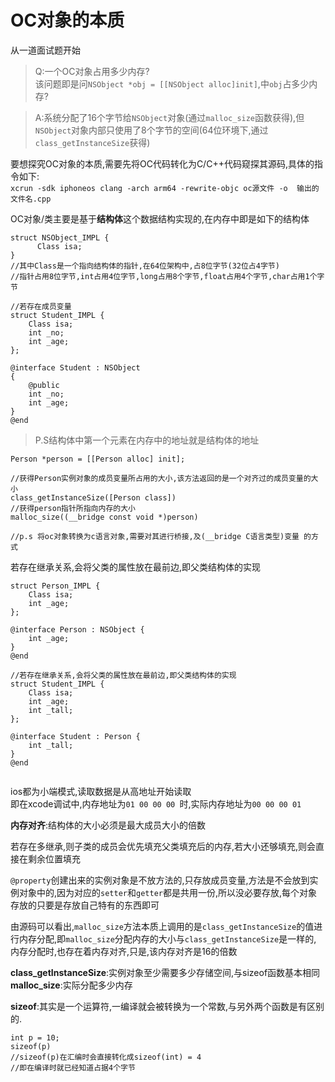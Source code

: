 # OC对象的本质

从一道面试题开始
>Q:一个OC对象占用多少内存?</br>
>该问题即是问`NSObject *obj = [[NSObject alloc]init]`,中`obj`占多少内存?

>A:系统分配了16个字节给`NSObject`对象(通过`malloc_size`函数获得),但`NSObject`对象内部只使用了8个字节的空间(64位环境下,通过`class_getInstanceSize`获得)

要想探究OC对象的本质,需要先将OC代码转化为C/C++代码窥探其源码,具体的指令如下:</br>
`xcrun -sdk iphoneos clang -arch arm64 -rewrite-objc oc源文件 -o  输出的文件名.cpp`

OC对象/类主要是基于****结构体****这个数据结构实现的,在内存中即是如下的结构体</br>
```objc
struct NSObject_IMPL {
      Class isa;
}
//其中Class是一个指向结构体的指针,在64位架构中,占8位字节(32位占4字节)
//指针占用8位字节,int占用4位字节,long占用8个字节,float占用4个字节,char占用1个字节

//若存在成员变量
struct Student_IMPL {
    Class isa;
    int _no;
    int _age;
};

@interface Student : NSObject
{
    @public
    int _no;
    int _age;
}
@end
```

>P.S结构体中第一个元素在内存中的地址就是结构体的地址

```objc
Person *person = [[Person alloc] init];

//获得Person实例对象的成员变量所占用的大小,该方法返回的是一个对齐过的成员变量的大小
class_getInstanceSize([Person class])
//获得person指针所指向内存的大小
malloc_size((__bridge const void *)person)

//p.s 将oc对象转换为c语言对象,需要对其进行桥接,及(__bridge C语言类型)变量 的方式

```

若存在继承关系,会将父类的属性放在最前边,即父类结构体的实现
```objc
struct Person_IMPL {
    Class isa;
    int _age;
};

@interface Person : NSObject {
    int _age;
}
@end

//若存在继承关系,会将父类的属性放在最前边,即父类结构体的实现
struct Student_IMPL {
    Class isa;
    int _age;
    int _tall;
};

@interface Student : Person {
    int _tall;
}
@end


```

ios都为小端模式,读取数据是从高地址开始读取</br>
    即在xcode调试中,内存地址为`01 00 00 00 `时,实际内存地址为`00 00 00 01`

**内存对齐**:结构体的大小必须是最大成员大小的倍数

若存在多继承,则子类的成员会优先填充父类填充后的内存,若大小还够填充,则会直接在剩余位置填充

`@property`创建出来的实例对象是不放方法的,只存放成员变量,方法是不会放到实例对象中的,因为对应的`setter`和`getter`都是共用一份,所以没必要存放,每个对象存放的只要是存放自己特有的东西即可

由源码可以看出,`malloc_size`方法本质上调用的是`class_getInstanceSize`的值进行内存分配,即`malloc_size`分配内存的大小与`class_getInstanceSize`是一样的,
内存分配时,也存在着内存对齐,只是,该内存对齐是16的倍数

**class_getInstanceSize**:实例对象至少需要多少存储空间,与sizeof函数基本相同</br>
**malloc_size**:实际分配多少内存

**sizeof**:其实是一个运算符,一编译就会被转换为一个常数,与另外两个函数是有区别的.

```objc
int p = 10;
sizeof(p)
//sizeof(p)在汇编时会直接转化成sizeof(int) = 4
//即在编译时就已经知道占据4个字节
```
